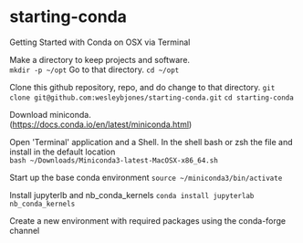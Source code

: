# starting-conda
Getting Started with Conda on OSX via Terminal

Make a directory to keep projects and software.  
``mkdir -p ~/opt``
Go to that directory.
``cd ~/opt``

Clone this github repository, repo, and do change to that directory.
``git clone git@github.com:wesleybjones/starting-conda.git``
``cd starting-conda``

Download miniconda.  
(https://docs.conda.io/en/latest/miniconda.html)

Open 'Terminal' application and a Shell.
In the shell bash or zsh the file and install in the default location  
``bash ~/Downloads/Miniconda3-latest-MacOSX-x86_64.sh``

Start up the base conda environment
``source ~/miniconda3/bin/activate``

Install jupyterlb and nb_conda_kernels
``conda install jupyterlab nb_conda_kernels``


Create a new environment with required packages using the conda-forge channel

